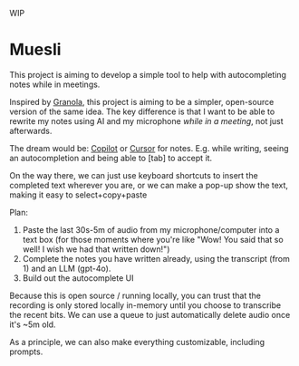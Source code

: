 WIP

# Muesli

This project is aiming to develop a simple tool to help with autocompleting notes while in meetings.

Inspired by [Granola](https://granola.so/), this project is aiming to be a simpler, open-source version of the same idea. The key difference is that I want to be able to rewrite my notes using AI and my microphone _while in a meeting_, not just afterwards.

The dream would be: [Copilot](https://github.com/features/copilot) or [Cursor](https://www.cursor.com/) for notes. E.g. while writing, seeing an autocompletion and being able to \[tab\] to accept it.

On the way there, we can just use keyboard shortcuts to insert the completed text wherever you are, or we can make a pop-up show the text, making it easy to select+copy+paste

Plan:
1. Paste the last 30s-5m of audio from my microphone/computer into a text box (for those moments where you're like "Wow! You said that so well! I wish we had that written down!") 
2. Complete the notes you have written already, using the transcript (from 1) and an LLM (gpt-4o).
3. Build out the autocomplete UI

Because this is open source / running locally, you can trust that the recording is only stored locally in-memory until you choose to transcribe the recent bits. We can use a queue to just automatically delete audio once it's ~5m old.

As a principle, we can also make everything customizable, including prompts.